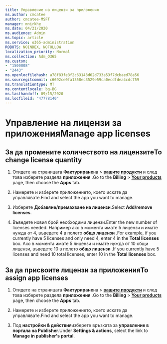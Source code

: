 ```yaml
---
title: Управление на лицензи за приложения
ms.author: cmcatee
author: cmcatee-MSFT
manager: mnirkhe
ms.date: 04/21/2020
ms.audience: Admin
ms.topic: article
ms.service: o365-administration
ROBOTS: NOINDEX, NOFOLLOW
localization_priority: Normal
ms.collection: Adm_O365
ms.custom:
- "1500008"
- "2443"
ms.openlocfilehash: a78f83fe3f2c63143d62d733a53f7dcbaed78a56
ms.sourcegitcommit: c6692ce0fa1358ec3529e59ca0ecdfdea4cdc759
ms.translationtype: MT
ms.contentlocale: bg-BG
ms.lasthandoff: 09/15/2020
ms.locfileid: "47778140"
---
```

# <a name="manage-app-licenses"></a><span data-ttu-id="59282-102">Управление на лицензи за приложения</span><span class="sxs-lookup"><span data-stu-id="59282-102">Manage app licenses</span></span>

## <a name="to-change-license-quantity"></a><span data-ttu-id="59282-103">За да промените количеството на лицензите</span><span class="sxs-lookup"><span data-stu-id="59282-103">To change license quantity</span></span>

1. <span data-ttu-id="59282-104">Отидете на страницата **Фактуриране**на  >  **[вашите продукти](https://go.microsoft.com/fwlink/p/?linkid=842054)** и след това изберете раздела **приложения** .</span><span class="sxs-lookup"><span data-stu-id="59282-104">Go to the **Billing** > **[Your products](https://go.microsoft.com/fwlink/p/?linkid=842054)** page, then choose the **Apps** tab.</span></span>

2. <span data-ttu-id="59282-105">Намерете и изберете приложението, което искате да управлявате.</span><span class="sxs-lookup"><span data-stu-id="59282-105">Find and select the app you want to manage.</span></span>  

3. <span data-ttu-id="59282-106">Изберете **Добавяне/премахване на лицензи**.</span><span class="sxs-lookup"><span data-stu-id="59282-106">Select **Add/remove licenses**.</span></span>

4. <span data-ttu-id="59282-107">Въведете новия брой необходими лицензи.</span><span class="sxs-lookup"><span data-stu-id="59282-107">Enter the new number of licenses needed.</span></span> <span data-ttu-id="59282-108">Например ако в момента имате 5 лицензи и имате нужда от 4, въведете 4 в полето **общо лицензи** .</span><span class="sxs-lookup"><span data-stu-id="59282-108">For example, if you currently have 5 licenses and only need 4, enter 4 in the **Total licenses** box.</span></span> <span data-ttu-id="59282-109">Ако в момента имате 5 лицензи и имате нужда от 10 общи лицензи, въведете 10 в полето **общо лицензи** .</span><span class="sxs-lookup"><span data-stu-id="59282-109">If you currently have 5 licenses and need 10 total licenses, enter 10 in the **Total licenses** box.</span></span>

## <a name="to-assign-app-licenses"></a><span data-ttu-id="59282-110">За да присвоите лицензи за приложения</span><span class="sxs-lookup"><span data-stu-id="59282-110">To assign app licenses</span></span>

1. <span data-ttu-id="59282-111">Отидете на страницата **Фактуриране**на  >  **[вашите продукти](https://go.microsoft.com/fwlink/p/?linkid=842054)** и след това изберете раздела **приложения** .</span><span class="sxs-lookup"><span data-stu-id="59282-111">Go to the **Billing** > **[Your products](https://go.microsoft.com/fwlink/p/?linkid=842054)** page, then choose the **Apps** tab.</span></span>

2. <span data-ttu-id="59282-112">Намерете и изберете приложението, което искате да управлявате.</span><span class="sxs-lookup"><span data-stu-id="59282-112">Find and select the app you want to manage.</span></span>  

3. <span data-ttu-id="59282-113">Под **настройки & действия**изберете връзката за **управление в портала на Publisher**.</span><span class="sxs-lookup"><span data-stu-id="59282-113">Under **Settings & actions**, select the link to **Manage in publisher's portal**.</span></span>